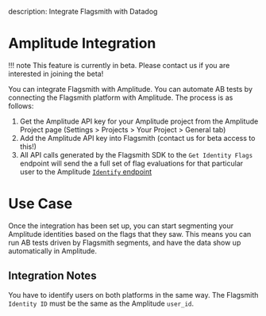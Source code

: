 description: Integrate Flagsmith with Datadog

# Amplitude Integration

!!! note
    This feature is currently in beta. Please contact us if you are interested in joining the beta!

You can integrate Flagsmith with Amplitude. You can automate AB tests by connecting the Flagsmith platform with Amplitude. The process is as follows:

1. Get the Amplitude API key for your Amplitude project from the Amplitude Project page (Settings > Projects > Your Project > General tab)
2. Add the Amplitude API key into Flagsmith (contact us for beta access to this!)
3. All API calls generated by the Flagsmith SDK to the `Get Identity Flags` endpoint will send the a full set of flag evaluations for that particular user to the Amplitude [`Identify` endpoint](https://developers.amplitude.com/docs/identify-api)

# Use Case

Once the integration has been set up, you can start segmenting your Amplitude identities based on the flags that they saw. This means you can run AB tests driven by Flagsmith segments, and have the data show up automatically in Amplitude. 

## Integration Notes

You have to identify users on both platforms in the same way. The Flagsmith `Identity ID` must be the same as the Amplitude `user_id`.
